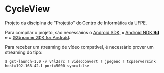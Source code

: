 # CycleView

Projeto da disciplina de "Projetão" do Centro de Informática da UFPE.

Para compilar o projeto, são necessários o [Android SDK](https://developer.android.com/sdk/index.html#Other), o [Android NDK **9d**](http://lmgtfy.com/?q=android+ndk+9d+windows+download) e o [GStreamer SDK for Android](http://docs.gstreamer.com/display/GstSDK/Installing+for+Android+development).

Para receber um streaming de vídeo compatível, é necessário prover um streaming do tipo:
```shell
$ gst-launch-1.0 -v v4l2src ! videoconvert ! jpegenc ! tcpserversink host=192.168.42.1 port=5000 sync=false
```
